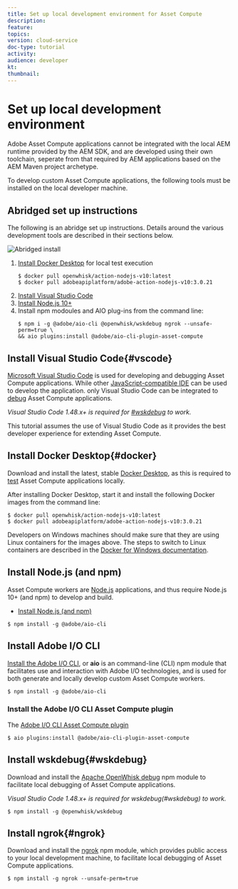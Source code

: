 ```yaml
---
title: Set up local development environment for Asset Compute
description: 
feature: 
topics: 
version: cloud-service
doc-type: tutorial
activity: 
audience: developer
kt: 
thumbnail: 
---
```


# Set up local development environment

Adobe Asset Compute applications cannot be integrated with the local AEM runtime provided by the AEM SDK, and are developed using their own toolchain, seperate from that required by AEM applications based on the AEM Maven project archetype.

To develop custom Asset Compute applications, the following tools must be installed on the local developer machine.

## Abridged set up instructions

The following is an abridge set up instructions. Details around the various development tools are described in their sections below.

![Abridged install](./assets/development-environment/abridged-install.png--TODO)

1. [Install Docker Desktop](https://www.docker.com/products/docker-desktop) for local test execution
    ```
    $ docker pull openwhisk/action-nodejs-v10:latest
    $ docker pull adobeapiplatform/adobe-action-nodejs-v10:3.0.21
    ```
1. [Install Visual Studio Code](https://code.visualstudio.com/download)
1. [Install Node.js 10+](../../local-development-environment/development-tools.md#node-js)
1.  Install npm modoules and AIO plug-ins from the command line:
    ```
    $ npm i -g @adobe/aio-cli @openwhisk/wskdebug ngrok --unsafe-perm=true \
    && aio plugins:install @adobe/aio-cli-plugin-asset-compute
    ```

## Install Visual Studio Code{#vscode}

[Microsoft Visual Studio Code](https://code.visualstudio.com/download) is used for developing and debugging Asset Compute applications. While other [JavaScript-compatible IDE](/../../local-development-environment/development-tools.md#set-up-the-development-ide) can be used to develop the application. only Visual Studio Code can be integrated to [debug](../test-debug/debug.md) Asset Compute applications.

_Visual Studio Code 1.48.x+ is required for [#wskdebug](#wskdebug) to work._

This tutorial assumes the use of Visual Studio Code as it provides the best developer experience for extending Asset Compute.

## Install Docker Desktop{#docker}

Download and install the latest, stable [Docker Desktop](https://www.docker.com/products/docker-desktop), as this is required to [test](../test-debug/test.md) Asset Compute applications locally.

After installing Docker Desktop, start it and install the following Docker images from the command line:

```
$ docker pull openwhisk/action-nodejs-v10:latest
$ docker pull adobeapiplatform/adobe-action-nodejs-v10:3.0.21
```

Developers on Windows machines should make sure that they are using Linux containers for the images above. The steps to switch to Linux containers are described in the [Docker for Windows documentation](https://docs.docker.com/docker-for-windows/).

## Install Node.js (and npm)

Asset Compute workers are [Node.js](https://nodejs.org/) applications, and thus require Node.js 10+ (and npm) to develop and build.

+ [Install Node.js (and npm)](../../local-development-environment/development-tools.md#node-js)

```
$ npm install -g @adobe/aio-cli
```

## Install Adobe I/O CLI

[Install the Adobe I/O CLI](/../../local-development-environment/development-tools.md#aio-cli), or __aio__ is an command-line (CLI) npm module that facilitates use and interaction with Adobe I/O technologies, and is used for both generate and locally develop custom Asset Compute workers. 

```
$ npm install -g @adobe/aio-cli
```

### Install the Adobe I/O CLI Asset Compute plugin

The [Adobe I/O CLI Asset Compute plugin](https://github.com/adobe/aio-cli-plugin-asset-compute)

```
$ aio plugins:install @adobe/aio-cli-plugin-asset-compute
```

## Install wskdebug{#wskdebug}

Download and install the [Apache OpenWhisk debug](https://www.npmjs.com/package/@openwhisk/wskdebug) npm module to facilitate local debugging of Asset Compute applications.

_Visual Studio Code 1.48.x+ is required for wskdebug(#wskdebug) to work._

```
$ npm install -g @openwhisk/wskdebug
```

## Install ngrok{#ngrok}

Download and install the [ngrok](https://www.npmjs.com/package/ngrok) npm module, which provides public access to your local development machine, to facilitate local debugging of Asset Compute applications.

```
$ npm install -g ngrok --unsafe-perm=true
```
